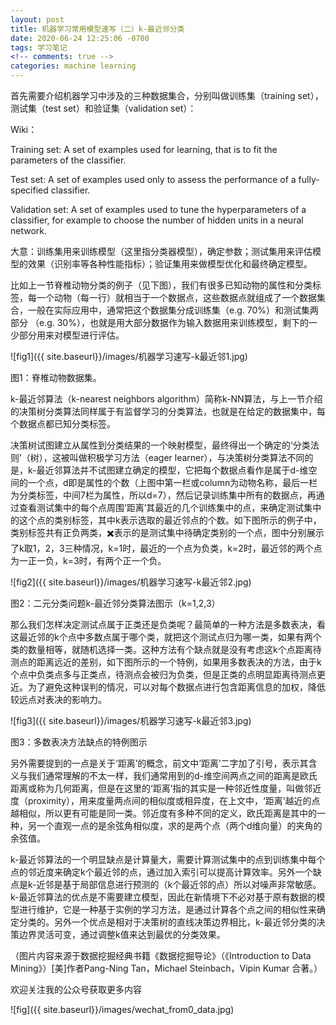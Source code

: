 ```yaml
---
layout: post
title: 机器学习常用模型速写（二）k-最近邻分类
date: 2020-06-24 12:25:06 -0700
tags: 学习笔记
<!-- comments: true -->
categories: machine learning
---
```


首先需要介绍机器学习中涉及的三种数据集合，分别叫做训练集（training set），测试集（test set）和验证集（validation set）：

Wiki：

Training set: A set of examples used for learning, that is to fit the parameters of the classifier.

Test set: A set of examples used only to assess the performance of a fully-specified classifier.

Validation set: A set of examples used to tune the hyperparameters of a classifier, for example to choose the number of hidden units in a neural network.

大意：训练集用来训练模型（这里指分类器模型），确定参数；测试集用来评估模型的效果（识别率等各种性能指标）；验证集用来做模型优化和最终确定模型。

比如上一节脊椎动物分类的例子（见下图），我们有很多已知动物的属性和分类标签，每一个动物（每一行）就相当于一个数据点，这些数据点就组成了一个数据集合，一般在实际应用中，通常把这个数据集分成训练集（e.g. 70%）和测试集两部分 （e.g. 30%），也就是用大部分数据作为输入数据用来训练模型，剩下的一少部分用来对模型进行评估。

![fig1]({{ site.baseurl}}/images/机器学习速写-k最近邻1.jpg)

图1：脊椎动物数据集。

k-最近邻算法（k-nearest neighbors algorithm）简称k-NN算法，与上一节介绍的决策树分类算法同样属于有监督学习的分类算法，也就是在给定的数据集中，每个数据点都已知分类标签。

决策树试图建立从属性到分类结果的一个映射模型，最终得出一个确定的‘分类法则’（树），这被叫做积极学习方法（eager learner），与决策树分类算法不同的是，k-最近邻算法并不试图建立确定的模型，它把每个数据点看作是属于d-维空间的一个点，d即是属性的个数（上图中第一栏或column为动物名称，最后一栏为分类标签，中间7栏为属性，所以d=7），然后记录训练集中所有的数据点，再通过查看测试集中的每个点周围‘距离’其最近的几个训练集中的点，来确定测试集中的这个点的类别标签，其中k表示选取的最近邻点的个数。如下图所示的例子中，类别标签共有正负两类，✖️表示的是测试集中待确定类别的一个点，图中分别展示了k取1，2，3三种情况，k=1时，最近的一个点为负类，k=2时，最近邻的两个点为一正一负，k=3时，有两个正一个负。

![fig2]({{ site.baseurl}}/images/机器学习速写-k最近邻2.jpg)

图2：二元分类问题k-最近邻分类算法图示（k=1,2,3）

那么我们怎样决定测试点属于正类还是负类呢？最简单的一种方法是多数表决，看这最近邻的k个点中多数点属于哪个类，就把这个测试点归为哪一类，如果有两个类的数量相等，就随机选择一类。这种方法有个缺点就是没有考虑这k个点距离待测点的距离远近的差别，如下图所示的一个特例，如果用多数表决的方法，由于k个点中负类点多与正类点，待测点会被归为负类，但是正类的点明显距离待测点更近。为了避免这种误判的情况，可以对每个数据点进行包含距离信息的加权，降低较远点对表决的影响力。

![fig3]({{ site.baseurl}}/images/机器学习速写-k最近邻3.jpg)

图3：多数表决方法缺点的特例图示

另外需要提到的一点是关于‘距离’的概念，前文中‘距离’二字加了引号，表示其含义与我们通常理解的不太一样，我们通常用到的d-维空间两点之间的距离是欧氏距离或称为几何距离，但是在这里的‘距离’指的其实是一种邻近性度量，叫做邻近度（proximity），用来度量两点间的相似度或相异度，在上文中，‘距离’越近的点越相似，所以更有可能是同一类。邻近度有多种不同的定义，欧氏距离是其中的一种，另一个直观一点的是余弦角相似度，求的是两个点（两个d维向量）的夹角的余弦值。

k-最近邻算法的一个明显缺点是计算量大，需要计算测试集中的点到训练集中每个点的邻近度来确定k个最近邻的点，通过加入索引可以提高计算效率。另外一个缺点是k-近邻是基于局部信息进行预测的（k个最近邻的点）所以对噪声非常敏感。k-最近邻算法的优点是不需要建立模型，因此在新情境下不必对基于原有数据的模型进行维护，它是一种基于实例的学习方法，是通过计算各个点之间的相似性来确定分类的。另外一个优点是相对于决策树的直线决策边界相比，k-最近邻分类的决策边界灵活可变，通过调整k值来达到最优的分类效果。

（图片内容来源于数据挖掘经典书籍《数据挖掘导论》（《Introduction to Data Mining》）[美]作者Pang-Ning Tan，Michael Steinbach，Vipin Kumar 合著。）

欢迎关注我的公众号获取更多内容

![fig]({{ site.baseurl}}/images/wechat_from0_data.jpg)





